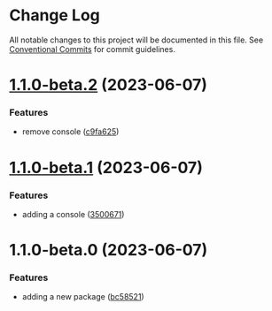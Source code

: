 # Change Log

All notable changes to this project will be documented in this file.
See [Conventional Commits](https://conventionalcommits.org) for commit guidelines.

# [1.1.0-beta.2](https://github.com/cstegeman/lerna-version/compare/@cstegeman/test@1.1.0-beta.1...@cstegeman/test@1.1.0-beta.2) (2023-06-07)

### Features

- remove console ([c9fa625](https://github.com/cstegeman/lerna-version/commit/c9fa6252033f32082acb4459e54c0dd72e04aa39))

# [1.1.0-beta.1](https://github.com/cstegeman/lerna-version/compare/@cstegeman/test@1.1.0-beta.0...@cstegeman/test@1.1.0-beta.1) (2023-06-07)

### Features

- adding a console ([3500671](https://github.com/cstegeman/lerna-version/commit/3500671eab1e8784712dd90a117ecc456f498937))

# 1.1.0-beta.0 (2023-06-07)

### Features

- adding a new package ([bc58521](https://github.com/cstegeman/lerna-version/commit/bc5852128af4ccd9e50a549b5998e3a066945169))
